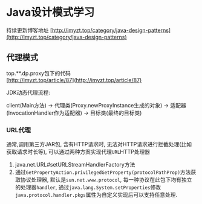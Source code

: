 # Java设计模式学习

持续更新博客地址 [http://imyzt.top/category/java-design-patterns](http://imyzt.top/category/java-design-patterns)


## 代理模式
top.**.dp.proxy包下的代码  
[http://imyzt.top/article/87](http://imyzt.top/article/87)

JDK动态代理流程:   

client(Main方法) -> 代理类(Proxy.newProxyInstance生成的对象) -> 
适配器(InvocationHandler作为适配器) -> 目标类(最终的目标类)

### URL代理

通常,调用第三方JAR包, 含有HTTP请求时, 无法对HTTP请求进行拦截处理(比如获取请求时长等), 可以通过两种方案实现代理`URL`HTTP处理器  

1. java.net.URL#setURLStreamHandlerFactory方法
2. 通过`GetPropertyAction.privilegedGetProperty(protocolPathProp)`方法获取协议处理器, 
默认是`sun.net.www.protocol`, 每一种协议在此包下均有独立的处理器`handler`, 
通过`java.lang.System.setProperties`修改`java.protocol.handler.pkgs`属性为自定义实现后可以支持任意处理.   